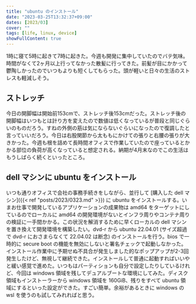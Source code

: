 ```yaml
---
title: "ubuntu のインストール"
date: "2023-03-25T13:32:37+09:00"
dates: [2023/03]
cover: ""
tags: [life, linux, device]
showFullContent: true
---
```


1時に寝て5時に起きて7時に起きた。今週も開発に集中していたのでバテ気味。時間がなくて2ヶ月以上行ってなかった散髪に行ってきた。前髪が目にかかって鬱陶しかったのでいつもよりも短くしてもらった。頭が軽いと日々の生活のストレスも軽減しそう。

## ストレッチ

今日の開脚幅は開始前153cmで、ストレッチ後153cmだった。ストレッチ後の開脚幅はいつもとは計り方を変えたので数値は低くなっているが普段と同じぐらいのものだろう。すねの外側の筋は気にならないぐらいになったので復調したと言っていいだろう。今日は右股関節から太ももにかけての張りと右腰の張りが大きかった。今週も根を詰めて長時間オフィスで作業していたので座っているとかかる部位の負荷が高くなっていると想定される。納期が4月末なのでこの生活はもうしばらく続くといったところ。

## dell マシンに ubuntu をインストール

いつも通りオフィスで会社の事務手続きをしながら、並行して [購入した dell マシン]({{< ref "posts/2023/0323.md" >}}) に ubuntu をインストールする。いまお仕事で開発しているアプリケーションの成果物は amd64 をターゲットにしているのでローカルに amd64 の開発環境がないとインフラ周りやコンテナ周りの検証に一手間かかる。この状況を解消するために早くローカルの dell マシンを置き換えて開発環境を構築したい。dvd-r から ubuntu 22.04.01 (サイズ超過で dvd-r におさまらなくて 22.04.02 は断念) のインストールを行う。bios で一時的に secure boot の機能を無効にしないと署名チェックで起動しなかった。インストール作業中に予期せぬ不具合が発生しました的なポップアップが2-3回発生したけど、無視して継続できた。インストールして普通に起動すればいいやと緩い感覚で進めた。いつもはパーティションも自分で設定したりしているけれど、今回は windows 領域を残してデュアルブートな環境にしてみた。ディスク領域もインストーラーから windows 領域を 160GiB、残りをすべて ubuntu 領域にするといった設定ができた。すごい簡単。余裕があるときに windows の wsl を使うのも試してみれればと思う。
